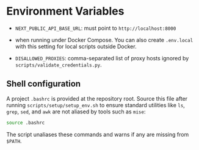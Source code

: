 # Environment Variables

- `NEXT_PUBLIC_API_BASE_URL`: must point to `http://localhost:8000`

- when running under Docker Compose.
  You can also create `.env.local` with this setting for local scripts outside Docker.
- `DISALLOWED_PROXIES`: comma-separated list of proxy hosts ignored by `scripts/validate_credentials.py`.

## Shell configuration

A project `.bashrc` is provided at the repository root. Source this file after running `scripts/setup/setup_env.sh` to ensure standard utilities like `ls`, `grep`, `sed`, and `awk` are not aliased by tools such as `mise`:

```bash
source .bashrc
```

The script unaliases these commands and warns if any are missing from `$PATH`.
